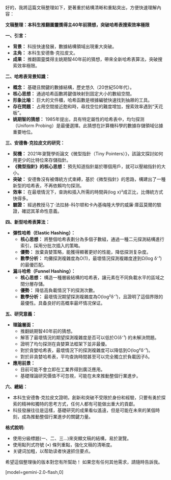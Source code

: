 好的，我將這篇文稿整理如下，更著重於結構清晰和重點突出，方便快速理解內容：

**文稿整理：本科生推翻圖靈獎得主40年前猜想，突破哈希表搜索效率極限**

**一、引言：**

*   **背景：** 科技快速發展，數據結構領域出現重大突破。
*   **主角：** 本科生安德魯·克拉皮文。
*   **成果：** 推翻圖靈獎得主姚期智40年前的猜想，帶來全新哈希表算法，突破搜索效率極限。

**二、哈希表背景知識：**

*   **概念：** 基礎且關鍵的數據結構，歷史悠久（20世紀50年代）。
*   **核心思想：** 通過哈希函數將鍵值映射到固定大小的數組空間。
*   **形象比喻：** 巨大的文件櫃，哈希函數是根據編號快速找到抽屜的工具。
*   **存在問題：** 占用空間接近飽和時，尋找空位的難度增加，搜索效率遇到“天花板”。
*   **姚期智的猜想：** 1985年提出，具有特定屬性的哈希表中，均匀探测（Uniform Probing）是最優選擇。此猜想在計算機科學的數據存儲領域佔據重要地位。

**三、安德魯·克拉皮文的研究：**

*   **契機：** 2021年瀏覽學術論文《微型指針（Tiny Pointers）》，該論文探討如何用更少的比特位來存儲指針。
*   **《微型指針》的核心思想：** 預先知道指針屬於哪個用戶，就可以壓縮指針的大小。
*   **突破：** 安德魯沒有被傳統方式束縛，基於《微型指針》的思路，構建出了一種新型的哈希表，不再依賴均匀探测。
*   **效率：** 在最壞情況下，查詢和插入所需的時間與(log x)²成正比，比傳統方式快得多。
*   **驗證：** 經過教授马丁·法拉赫-科尔顿和卡內基梅隆大學的威廉·庫茲莫爾的驗證，確認其革命性意義。

**四、新型哈希表算法：**

*   **彈性哈希（Elastic Hashing）：**
    *   **核心思想：** 將整個哈希表劃分為多個子數組，通過一種二元探測結構進行索引，採用分批次插入的策略。
    *   **優勢：** 放棄貪婪策略，能獲得顯著更好的性能，降低探测复杂度。
    *   **數學分析：** 均攤探測複雜度為O(1)，最壞情況探測複雜度達到Ω(log δ⁻¹) 的最優匹配。
*   **漏斗哈希（Funnel Hashing）：**
    *   **核心思想：** 構造一種層級結構的哈希表，讓元素在不同負載水平的區域之間分層存儲。
    *   **優勢：** 降低高負載情況下的探測次數。
    *   **數學分析：** 最壞情況期望探測複雜度為O(log²δ⁻¹)，且證明了這個界限的最優性。具备良好的高概率最坏情况保证。

**五、研究意義：**

*   **理論層面：**
    *   推翻姚期智40年前的猜想。
    *   解答了最壞情況的期望探測複雜度是否可以低於O(δ⁻¹) 的未解決問題。
    *   證明了均匀探测在貪婪算法框架下並非最優。
    *   對於貪婪哈希表，最壞情況下的探測複雜度可以降低到O(log²δ⁻¹)。
    *   對於非貪婪哈希表，平均查詢時間甚至可以完全獨立於負載因子δ。
*   **應用前景：**
    *   目前可能不會立即在工業界得到廣泛應用。
    *   基礎理論研究價值不可忽視，可能在未來推動整個行業進步。

**六、總結：**

*   本科生安德魯·克拉皮文證明，創新和突破不受限於身份和經驗，只要有勇於探索的精神和獨特的思考方式，任何人都有可能做出重大的貢獻。
*   科技發展往往是這樣，基礎研究的成果看似遙遠，但是可能在未來的某個時刻，成為推動整個行業進步的關鍵力量。

**格式說明:**

*   使用分級標題(一、二、三...)來突顯文稿的結構，易於瀏覽。
*   使用點列式符號 (•) 條列重點，強化文稿的清晰度。
*   关键词加粗，以帮助读者快速抓住要点。

希望這個整理後的版本對您有所幫助！ 如果您有任何其他需求，請隨時告訴我。

[model=gemini-2.0-flash,0]
